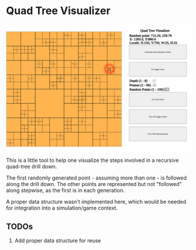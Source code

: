 # Quad Tree Visualizer
<p align="center">
<img src="quadTreeVisualizer.png">
</p>

This is a little tool to help one visualize the steps involved in a recursive quad-tree drill down.

The first randomly generated point - assuming more than one - is followed along the drill down. The other points are represented but not "followed" along stepwise, as the first is in each generation.  

A proper data structure wasn't implemented here, which would be needed for integration into a simulation/game context.

## TODOs
1. Add proper data structure for reuse
